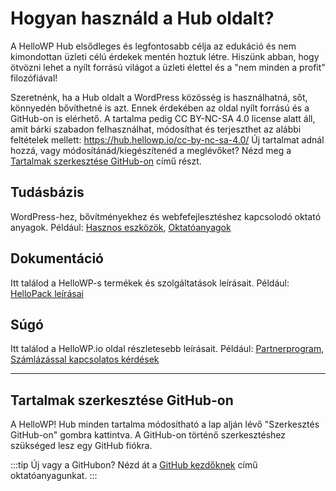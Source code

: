 # Hogyan használd a Hub oldalt?

A HelloWP Hub elsődleges és legfontosabb célja az edukáció és nem kimondottan üzleti célú érdekek mentén hoztuk létre. Hiszünk abban, hogy ötvözni lehet a nyílt forrású világot a üzleti élettel és a "nem minden a profit" filozófiával! 

Szeretnénk, ha a Hub oldalt a WordPress közösség is használhatná, sőt, könnyedén bővíthetné is azt. Ennek érdekében az oldal nyílt forrású és a GitHub-on is elérhető. A tartalma pedig CC BY-NC-SA 4.0 license alatt áll, amit bárki szabadon felhasználhat, módosíthat és terjeszthet az alábbi feltételek mellett: https://hub.hellowp.io/cc-by-nc-sa-4.0/
Új tartalmat adnál hozzá, vagy módosítánád/kiegészítenéd a meglévőket? Nézd meg a [Tartalmak szerkesztése GitHub-on](#tartalmak-szerkesztése-github-on) című részt.

## Tudásbázis

WordPress-hez, bővítményekhez és webfefejlesztéshez kapcsolodó oktató anyagok. Például: [Hasznos eszközök](/docs/tudasbazis/hasznos-eszkozok/), [Oktatóanyagok](./docs/tudasbazis/oktatoanyagok/)

## Dokumentáció
Itt találod a HelloWP-s termékek és szolgáltatások leírásait. Például: [HelloPack leírásai](./docs/dokumentacio/hellopack/)

## Súgó

Itt találod a HelloWP.io oldal részletesebb leírásait. Például: [Partnerprogram](./docs/sugo/partnerprogram/), [Számlázással kapcsolatos kérdések](./docs/sugo/szamlazas-es-elofizetesek/)

---

## Tartalmak szerkesztése GitHub-on

A HelloWP! Hub minden tartalma módosítható a lap alján lévő "Szerkesztés GitHub-on" gombra kattintva. A GitHub-on történő szerkesztéshez szükséged lesz egy GitHub fiókra. 

:::tip Új vagy a GitHubon?
Nézd át a [GitHub kezdőknek](/docs/tudasbazis/oktatoanyagok/github/github-kezdoknek/) című oktatóanyagunkat.
:::